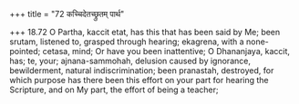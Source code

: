 +++
title = "72 कच्चिदेतच्छ्रुतम् पार्थ"

+++
18.72 O Partha, kaccit etat, has this that has been said by Me; been
srutam, listened to, grasped through hearing; ekagrena, with a
none-pointed; cetasa, mind; Or have you been inattentive; O Dhananjaya,
kaccit, has; te, your; ajnana-sammohah, delusion caused by ignorance,
bewilderment, natural indiscrimination; been pranastah, destroyed, for
which purpose has there been this effort on your part for hearing the
Scripture, and on My part, the effort of being a teacher;
